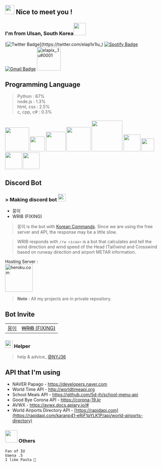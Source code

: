 ## <img src="https://emojis.slackmojis.com/emojis/images/1643515259/12806/meow_attention.png?1643515259" width="30"/> Nice to meet you !
### I'm from <b>Ulsan, South Korea</b><img src="https://emojis.slackmojis.com/emojis/images/1643510323/48635/meow_korea.png?1643510323" width="40"/>

[![Twitter Badge](https://img.shields.io/badge/-@elap1x1Iu_-1ca0f1?style=flat-square&labelColor=1ca0f1&logo=twitter&logoColor=white&link=https://twitter.com/elap1x1Iu_)](https://twitter.com/elap1x1Iu_) [![Spotify Badge](https://img.shields.io/badge/-@Uae.na_iyou%20-1ED760?style=flat-square&amp;labelColor=fff&amp;logo=Spotify&amp;link=https://open.spotify.com/user/1235099575)](https://open.spotify.com/user/wkjrioba7p0bbxiwh7l17a9p0?si=2c6ae91e3e74485f)   
[![Gmail Badge](https://img.shields.io/badge/-gangsangwon40@gmail.com-c14438?style=flat-square&logo=Gmail&logoColor=white&link=mailto:gangsangwon40@gmail.com)](mailto:gangsangwon40@gmail.com)
<a href="https://discord.com/users/602721036852527104"><img src="https://img.shields.io/badge/Discord-7289DA?style=for-the-badge&logo=discord&logoColor=white" alt="elapix_.1u#0001" width="77.5"/></a>

## Programming Language
> Python : 67%   
node.js : 1.3%  
html, css : 2.5%  
c, cpp, c# : 0.3%

<h4><img src="https://img.shields.io/badge/Python-395B64?style=for-the-badge&logo=python&logoColor=white" width="78"/> <img src="https://img.shields.io/badge/C%23-94B49F?style=for-the-badge&logo=c-sharp&logoColor=white" width="48"/> <img src="https://img.shields.io/badge/HTML-5A8F7B?style=for-the-badge&logo=html5&logoColor=white" width="64"/> <img src="https://img.shields.io/badge/Node.js-43853D?style=for-the-badge&logo=node.js&logoColor=white" width="79"/> <img src="https://img.shields.io/badge/Markdown-3D3C42?style=for-the-badge&logo=markdown&logoColor=white" width="100"/> <img src="https://img.shields.io/badge/CSS-607EAA?&style=for-the-badge&logo=css3&logoColor=white" width="55"/> <img src="https://img.shields.io/badge/C-AF7AB3?style=for-the-badge&logo=c&logoColor=white" width="42"/> <img src="https://img.shields.io/badge/C%2B%2B-3FA796?style=for-the-badge&logo=c%2B%2B&logoColor=white" width="55"/> <img src="https://img.shields.io/badge/Lua-7A4069?style=for-the-badge&logo=lua&logoColor=white" width="54"/>

## Discord Bot
<div>
 <h3> > Making discord bot <img src="https://emojis.slackmojis.com/emojis/images/1643514749/7563/discordbot.png?1643514749" width="25"></h3>


- 뭉이
- WRIB (FIXING)

> 뭉이 is the bot with [Korean Commands](https://we_are_making_a_List_so_pls_wait.com/ "Making commands list"). Since we are using the free server and API, the response may be a little slow.

>WRIB responds with `/rw <icao>` is a bot that calculates and tell the wind direction and wind speed of the Head (Tail)wind and Crosswind based on runway direction and airport METAR information.

Hosting Server :  
<a href="https://www.heroku.com/"><img src="https://img.shields.io/badge/Heroku-430098?style=for-the-badge&logo=heroku&logoColor=white" alt="heroku.com" width="90"/></a>
> **Note** : All my projects are in private repository.
<div>
  <h2>Bot Invite</h2>
  <table>
    <tbody>
      <tr>
        <td>
          <a href="https://discord.com/oauth2/authorize?client_id=896317141329006622&permissions=8&scope=bot">뭉이</a>
        </td>
        <td>
          <a href="https://discord.com/api/oauth2/authorize?client_id=989520307847045160&permissions=124992&scope=bot"><s>WRIB</s> (FIXING)</a>
        </td>
      </tr>
    </tbody>
  </table>
</div>

### <img src="https://emojis.slackmojis.com/emojis/images/1643514968/9949/blob_help.png?1643514968" width="25"> Helper
> help & advice_ [@NYJ36](https://github.com/NYJ36)

## API that I'm using
- NAVER Papago - <https://developers.naver.com>
- World Time API - http://worldtimeapi.org
- School Meals API - https://github.com/5d-jh/school-menu-api
- Good Bye Corona API - https://corona-19.kr
- AVWX - https://avwx.docs.apiary.io/#
- World Airports Directory API - [https://rapidapi.com](https://rapidapi.com/karanp41-eRiF1pYLK1P/api/world-airports-directory)

### <img src="https://media.giphy.com/media/VgCDAzcKvsR6OM0uWg/giphy.gif" width="40"> Others
```
Fan of IU
Uaena .5
I like Pasta 🍝
```
